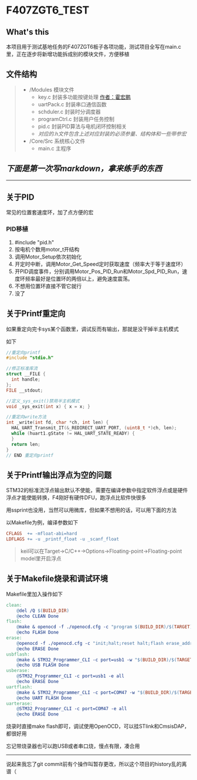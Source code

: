 # F407ZGT6_TEST
## What's this
本项目用于测试基地任务的F407ZGT6板子各项功能，测试项目全写在main.c里，正在逐步将新增功能拆成别的模块文件，方便移植
## 文件结构
> 	- /Modules 模块文件
>       - key.c 封装多功能按键处理 [作者：霍宏鹏](https://blog.csdn.net/huohongpeng/article/details/60118467)
>       - uartPack.c 封装串口通信函数
>       - schduler.c 封装时分调度器
>       - programCtrl.c 封装用户任务控制
>       - pid.c 封装PID算法与电机闭环控制相关
>       - *对应的.h文件包含上述对应封装的必须参量、结构体和一些带参宏*
> 	- /Core/Src 系统核心文件
>       - main.c 主程序

## *下面是第一次写markdown，拿来练手的东西*   
***
## 关于PID

常见的位置套速度环，加了点方便的宏  

### PID移植
1. #include "pid.h"
2. 按电机个数用motor_t开结构
3. 调用Motor_Setup依次初始化
4. 开定时中断，调用Motor_Get_Speed定时获取速度（频率大于等于速度环）
5. 开PID调度事件，分别调用Motor_Pos_PID_Run和Motor_Spd_PID_Run，速度环频率最好是位置环的两倍以上，避免速度震荡。
6. 不想用位置环直接不管它就行
7. 没了  

## 关于Printf重定向
如果重定向完卡sys某个函数里，调试反而有输出，那就是没干掉半主机模式

如下

```C
//重定向printf
#include "stdio.h"

//修正标准库流
struct __FILE {
  int handle;
};
FILE __stdout;

//定义_sys_exit()禁用半主机模式
void _sys_exit(int x) { x = x; }

//重定向write方法
int _write(int fd, char *ch, int len) {
  HAL_UART_Transmit_IT(&_REDIRECT_UART_PORT, (uint8_t *)ch, len);
  while (huart1.gState != HAL_UART_STATE_READY) {
  }
  return len;
}
// END 重定向printf
```
## 关于Printf输出浮点为空的问题
STM32的标准流浮点输出默认不使能，需要在编译参数中指定软件浮点或是硬件浮点才能使能转换，F4刚好有硬件DFU，跑浮点比软件快很多

用ssprint也没用，当然可以用微库，但如果不想用的话，可以用下面的方法

以Makefile为例，编译参数如下
```makefile
CFLAGS  += -mfloat-abi=hard
LDFLAGS += -u _printf_float -u _scanf_float
```
>keil可以在Target->C/C++->Options->Floating-point->Floating-point model里开启浮点

## 关于Makefile烧录和调试环境
Makefile里加入操作如下
```makefile
clean:
	@del /Q $(BUILD_DIR)
	@echo CLEAN Done
flash:
	@make & openocd -f ./openocd.cfg -c "program $(BUILD_DIR)/$(TARGET).elf verify reset exit"
	@echo FLASH Done
erase:
	@openocd -f ./openocd.cfg -c "init;halt;reset halt;flash erase_address 0x08000000 0x20000;shutdown;"
	@echo ERASE Done
usbflash:
	@make & STM32_Programmer_CLI -c port=usb1 -w "$(BUILD_DIR)/$(TARGET).bin" 0x08000000 -v -g 0x08000000
	@echo USB FLASH Done
usberase:
	@STM32_Programmer_CLI -c port=usb1 -e all
	@echo ERASE Done
uartflash:
	@make & STM32_Programmer_CLI -c port=COM47 -w "$(BUILD_DIR)/$(TARGET).bin" 0x08000000 -v -g 0x08000000
	@echo UART FLASH Done
uarterase:
	@STM32_Programmer_CLI -c port=COM47 -e all
	@echo ERASE Done
```
烧录时直接make flash即可，调试使用OpenOCD，可以挂STlink和CmsisDAP，都很好用

忘记带烧录器也可以跑USB或者串口烧，慢点有限，凑合用
***
说起来我忘了git commit前有个操作叫暂存更改，所以这个项目的history乱的离谱（